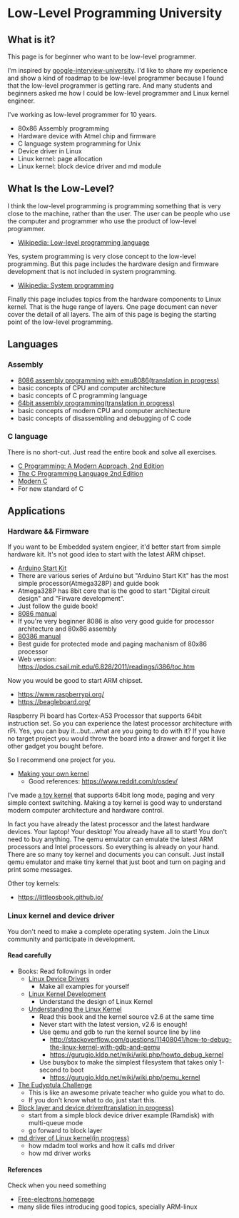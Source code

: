 # Low-Level Programming University

## What is it?

This page is for beginner who want to be low-level programmer.

I'm inspired by [google-interview-university](https://github.com/jwasham/google-interview-university). I'd like to share my experience and show a kind of roadmap to be low-level programmer because I found that the low-level programmer is getting rare. And many students and beginners asked me how I could be low-level programmer and Linux kernel engineer.

I've working as low-level programmer for 10 years.
* 80x86 Assembly programming
* Hardware device with Atmel chip and firmware
* C language system programming for Unix
* Device driver in Linux
* Linux kernel: page allocation
* Linux kernel: block device driver and md module

## What Is the Low-Level?

I think the low-level programming is programming something that is very close to the machine, rather than the user. The user can be people who use the computer and programmer who use the product of low-level programmer.
* [Wikipedia: Low-level programming language](https://en.wikipedia.org/wiki/Low-level_programming_language)

Yes, system programming is very close concept to the low-level programming. But this page includes the hardware design and firmware development that is not included in system programming.
* [Wikipedia: System programming](https://en.wikipedia.org/wiki/System_programming)

Finally this page includes topics from the hardware components to Linux kernel. That is the huge range of layers. One page document can never cover the detail of all layers. The aim of this page is beging the starting point of the low-level programming.

## Languages

### Assembly

* [8086 assembly programming with emu8086(translation in progress)](https://github.com/gurugio/book_assembly_8086)
 * basic concepts of CPU and computer architecture
 * basic concepts of C programming language
* [64bit assembly programming(translation in progress)](https://github.com/gurugio/book_assembly_64bit)
 * basic concepts of modern CPU and computer architecture
 * basic concepts of disassembling and debugging of C code

### C language

There is no short-cut. Just read the entire book and solve all exercises.

* [C Programming: A Modern Approach, 2nd Edition](https://www.amazon.com/C-Programming-Modern-Approach-2nd/dp/0393979504)
* [The C Programming Language 2nd Edition](https://www.amazon.com/Programming-Language-Brian-W-Kernighan/dp/0131103628/ref=pd_sbs_14_t_0?_encoding=UTF8&psc=1&refRID=60R1D2CHBA8DHYT6JNMN)
* [Modern C](http://icube-icps.unistra.fr/img_auth.php/d/db/ModernC.pdf)
 * For new standard of C
 
## Applications

### Hardware && Firmware

If you want to be Embedded system engieer, it'd better start from simple hardware kit.
It's not good idea to start with the latest ARM chipset.

* [Arduino Start Kit](https://www.arduino.cc/)
 * There are various series of Arduino but "Arduino Start Kit" has the most simple processor(Atmega328P) and guide book
 * Atmega328P has 8bit core that is the good to start "Digital circuit design" and "Firware development".
 * Just follow the guide book!
* [8086 manual](https://edge.edx.org/c4x/BITSPilani/EEE231/asset/8086_family_Users_Manual_1_.pdf)
 * If you're very beginner 8086 is also very good guide for processor architecture and 80x86 assembly
* [80386 manual](http://css.csail.mit.edu/6.858/2015/readings/i386.pdf)
 * Best guide for protected mode and paging machanism of 80x86 processor
 * Web version: https://pdos.csail.mit.edu/6.828/2011/readings/i386/toc.htm

Now you would be good to start ARM chipset.
* https://www.raspberrypi.org/
* https://beagleboard.org/

Raspberry Pi board has Cortex-A53 Processor that supports 64bit instruction set.
So you can experience the latest processor architecture with rPi.
Yes, you can buy it...but...what are you going to do with it?
If you have no target project you would throw the board into a drawer and forget it like other gadget you bought before.

So I recommend one project for you.
* [Making your own kernel](http://wiki.osdev.org/Getting_Started)
  * Good references: https://www.reddit.com/r/osdev/

I've made [a toy kernel](https://github.com/gurugio/caos) that supports 64bit long mode, paging and very simple context switching. Making a toy kernel is good way to understand modern computer architecture and hardware control.

In fact you have already the latest processor and the latest hardware devices.
Your laptop! Your desktop! You already have all to start!
You don't need to buy anything.
The qemu emulator can emulate the latest ARM processors and Intel processors.
So everything is already on your hand.
There are so many toy kernel and documents you can consult.
Just install qemu emulator and make tiny kernel that just boot and turn on paging and print some messages.

Other toy kernels:
* https://littleosbook.github.io/

### Linux kernel and device driver

You don't need to make a complete operating system.
Join the Linux community and participate in development.

#### Read carefully

* Books: Read followings in order
  * [Linux Device Drivers](https://www.amazon.com/Linux-Device-Drivers-Jonathan-Corbet/dp/0596005903/ref=sr_1_4?ie=UTF8&qid=1483650712&sr=8-4&keywords=understanding+linux+kernel)
    * Make all examples for yourself
  * [Linux Kernel Development](https://www.amazon.com/Linux-Kernel-Development-Robert-Love/dp/0672329468/ref=sr_1_2?ie=UTF8&qid=1483650712&sr=8-2&keywords=understanding+linux+kernel)
    * Understand the design of Linux Kernel
  * [Understanding the Linux Kernel](https://www.amazon.com/Understanding-Linux-Kernel-Third-Daniel/dp/0596005652/ref=sr_1_1?ie=UTF8&qid=1483650712&sr=8-1&keywords=understanding+linux+kernel)
    * Read this book and the kernel source v2.6 at the same time
    * Never start with the latest version, v2.6 is enough!
    * Use qemu and gdb to run the kernel source line by line
      * http://stackoverflow.com/questions/11408041/how-to-debug-the-linux-kernel-with-gdb-and-qemu
      * https://gurugio.kldp.net/wiki/wiki.php/howto_debug_kernel
    * Use busybox to make the simplest filesystem that takes only 1-second to boot
      * https://gurugio.kldp.net/wiki/wiki.php/qemu_kernel
* [The Eudyptula Challenge](http://eudyptula-challenge.org/)
  * This is like an awesome private teacher who guide you what to do.
  * If you don't know what to do, just start this.
* [Block layer and device driver(translation in progress)](https://github.com/gurugio/book_linuxkernel_blockdrv)
  * start from a simple block device driver example (Ramdisk) with multi-queue mode
  * go forward to block layer
* [md driver of Linux kernel(in progress)](https://github.com/gurugio/book_linuxkernel_md)
  * how mdadm tool works and how it calls md driver
  * how md driver works

#### References

Check when you need something

* [Free-electrons homepage](http://free-electrons.com/docs/)
 * many slide files introducing good topics, specially ARM-linux
